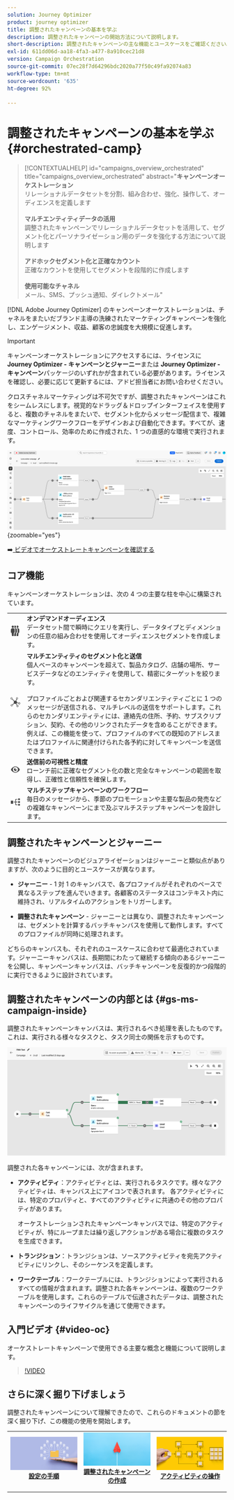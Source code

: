 ```yaml
---
solution: Journey Optimizer
product: journey optimizer
title: 調整されたキャンペーンの基本を学ぶ
description: 調整されたキャンペーンの開始方法について説明します。
short-description: 調整されたキャンペーンの主な機能とユースケースをご確認ください。
exl-id: 611dd06d-aa18-4fa3-a477-8a910cec21d8
version: Campaign Orchestration
source-git-commit: 07ec28f7d64296bdc2020a77f50c49fa92074a83
workflow-type: tm+mt
source-wordcount: '635'
ht-degree: 92%

---
```



# 調整されたキャンペーンの基本を学ぶ {#orchestrated-camp}

>[!CONTEXTUALHELP]
>id="campaigns_overview_orchestrated"
>title="campaigns_overview_orchestrated"
>abstract="<b>キャンペーンオーケストレーション</b><br/>リレーショナルデータセットを分割、組み合わせ、強化、操作して、オーディエンスを定義します<br/><br/> <b>マルチエンティティデータの活用</b><br/>調整されたキャンペーンでリレーショナルデータセットを活用して、セグメント化とパーソナライゼーション用のデータを強化する方法について説明します<br/><br/><b>アドホックセグメント化と正確なカウント</b><br/>正確なカウントを使用してセグメントを段階的に作成します<br/><br/><b>使用可能なチャネル</b><br/>メール、SMS、プッシュ通知、ダイレクトメール"

[!DNL Adobe Journey Optimizer] のキャンペーンオーケストレーションは、チャネルをまたいだブランド主導の洗練されたマーケティングキャンペーンを強化し、エンゲージメント、収益、顧客の忠誠度を大規模に促進します。

>[!IMPORTANT]
>
>キャンペーンオーケストレーションにアクセスするには、ライセンスに **Journey Optimizer - キャンペーンとジャーニー**&#x200B;または **Journey Optimizer - キャンペーン**&#x200B;パッケージのいずれかが含まれている必要があります。ライセンスを確認し、必要に応じて更新するには、アドビ担当者にお問い合わせください。

クロスチャネルマーケティングは不可欠ですが、調整されたキャンペーンはこれをシームレスにします。視覚的なドラッグ＆ドロップインターフェイスを使用すると、複数のチャネルをまたいで、セグメント化からメッセージ配信まで、複雑なマーケティングワークフローをデザインおよび自動化できます。すべてが、速度、コントロール、効率のために作成された、1 つの直感的な環境で実行されます。

![](assets/canvas-example-diagram.png){zoomable="yes"}

➡️[ ビデオでオーケストレートキャンペーンを確認する ](#video-oc)

## コア機能

キャンペーンオーケストレーションは、次の 4 つの主要な柱を中心に構築されています。

<table style="table-layout:auto">
<tr style="border: 0;">
<td><img alt="オンデマンドオーディエンス" src="assets/do-not-localize/icon-audience.svg" width="150px"></a></td><td><b>オンデマンドオーディエンス</b><br/>データセット間で瞬時にクエリを実行し、データタイプとディメンションの任意の組み合わせを使用してオーディエンスセグメントを作成します。</td></tr>
<tr style="border: 0;">
<td><img alt="マルチエンティティのセグメント化と送信" src="assets/do-not-localize/icon-entity.svg" width="150px"></a></td><td><b>マルチエンティティのセグメント化と送信</b><br/>個人ベースのキャンペーンを超えて、製品カタログ、店舗の場所、サービスデータなどのエンティティを使用して、精密にターゲットを絞ります。<br/><br/>
プロファイルごとおよび関連するセカンダリエンティティごとに 1 つのメッセージが送信される、マルチレベルの送信をサポートします。これらのセカンダリエンティティには、連絡先の住所、予約、サブスクリプション、契約、その他のリンクされたデータを含めることができます。例えば、この機能を使って、プロファイルのすべての既知のアドレスまたはプロファイルに関連付けられた各予約に対してキャンペーンを送信できます。</td></tr>
<tr style="border: 0;">
<td><img alt="送信前の可視性と精度" src="assets/do-not-localize/icon-visibility.svg" width="150px"></a></td><td><b>送信前の可視性と精度</b><br/>ローンチ前に正確なセグメント化の数と完全なキャンペーンの範囲を取得し、正確性と信頼性を確保します。</td></tr>
<tr style="border: 0;">
<td><img alt="マルチステップキャンペーンのワークフロー" src="assets/do-not-localize/icon-multistep.svg" width="150px"></a></td><td><b>マルチステップキャンペーンのワークフロー</b><br/>毎日のメッセージから、季節のプロモーションや主要な製品の発売などの複雑なキャンペーンにまで及ぶマルチステップキャンペーンを設計します。</td></tr>
</table>

## 調整されたキャンペーンとジャーニー

調整されたキャンペーンのビジュアライゼーションはジャーニーと類似点がありますが、次のように目的とユースケースが異なります。

* **ジャーニー** - 1 対 1 のキャンバスで、各プロファイルがそれぞれのペースで異なるステップを進んでいきます。各顧客のステータスはコンテキスト内に維持され、リアルタイムのアクションをトリガーします。

* **調整されたキャンペーン** - ジャーニーとは異なり、調整されたキャンペーンは、セグメントを計算するバッチキャンバスを使用して動作します。すべてのプロファイルが同時に処理されます。

どちらのキャンバスも、それぞれのユースケースに合わせて最適化されています。ジャーニーキャンバスは、長期間にわたって継続する傾向のあるジャーニーを公開し、キャンペーンキャンバスは、バッチキャンペーンを反復的かつ段階的に実行できるように設計されています。

## 調整されたキャンペーンの内部とは {#gs-ms-campaign-inside}

調整されたキャンペーンキャンバスは、実行されるべき処理を表したものです。これは、実行される様々なタスクと、タスク同士の関係を示すものです。

![調整されたキャンペーンキャンバスを示す画像](assets/canvas-example.png)

調整された各キャンペーンには、次が含まれます。

* **アクティビティ**：アクティビティとは、実行されるタスクです。様々なアクティビティは、キャンバス上にアイコンで表されます。 各アクティビティには、特定のプロパティと、すべてのアクティビティに共通のその他のプロパティがあります。

  オーケストレーションされたキャンペーンキャンバスでは、特定のアクティビティが、特にループまたは繰り返しアクションがある場合に複数のタスクを生成できます。

* **トランジション**：トランジションは、ソースアクティビティを宛先アクティビティにリンクし、そのシーケンスを定義します。

* **ワークテーブル**：ワークテーブルには、トランジションによって実行されるすべての情報が含まれます。調整された各キャンペーンは、複数のワークテーブルを使用します。これらのテーブルで伝達されたデータは、調整されたキャンペーンのライフサイクルを通じて使用できます。


## 入門ビデオ {#video-oc}

オーケストレートキャンペーンで使用できる主要な概念と機能について説明します。


>[!VIDEO](https://video.tv.adobe.com/v/3471538/?learn=on&enablevpops)


## さらに深く掘り下げましょう

調整されたキャンペーンについて理解できたので、これらのドキュメントの節を深く掘り下げ、この機能の使用を開始します。

<table><tr style="border: 0; text-align: center;">
<td>
<a href="gs-campaign-creation.md">
<img alt="キャンペーンへのアクセスと管理" src="assets/do-not-localize/workflow-access.jpeg">
</a>
<div>
<a href="gs-campaign-creation.md"><strong>設定の手順</strong></a>
</div>
<p>
</td>
<td>
<a href="create-orchestrated-campaign.md">
<img alt="リード" src="assets/do-not-localize/workflow-create.jpeg">
</a>
<div><a href="create-orchestrated-campaign.md"><strong>調整されたキャンペーンの作成</strong>
</div>
<p>
</td>
<td>
<a href="activities/about-activities.md">
<img alt="低頻度" src="assets/do-not-localize/workflow-activities.jpeg">
</a>
<div>
<a href="activities/about-activities.md"><strong>アクティビティの操作</strong></a>
</div>
<p></td>
</tr></table>
